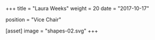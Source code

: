 +++
title = "Laura Weeks"
weight = 20
date = "2017-10-17"

position = "Vice Chair"

[asset]
  image = "shapes-02.svg"
+++

